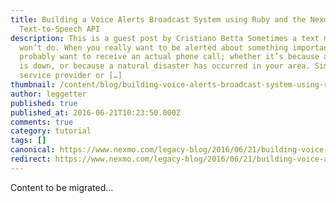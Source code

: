 ```yaml
---
title: Building a Voice Alerts Broadcast System using Ruby and the Nexmo
  Text-to-Speech API
description: This is a guest post by Cristiano Betta Sometimes a text message
  won’t do. When you really want to be alerted about something important you
  probably want to receive an actual phone call; whether it’s because a server
  is down, or because a natural disaster has occurred in your area. Similarly a
  service provider or […]
thumbnail: /content/blog/building-voice-alerts-broadcast-system-using-ruby-nexmo-text-speech-api-dr/flood-voice-alerts.jpg
author: leggetter
published: true
published_at: 2016-06-21T10:23:50.000Z
comments: true
category: tutorial
tags: []
canonical: https://www.nexmo.com/legacy-blog/2016/06/21/building-voice-alerts-broadcast-system-using-ruby-nexmo-text-speech-api-dr
redirect: https://www.nexmo.com/legacy-blog/2016/06/21/building-voice-alerts-broadcast-system-using-ruby-nexmo-text-speech-api-dr
---
```


Content to be migrated...
